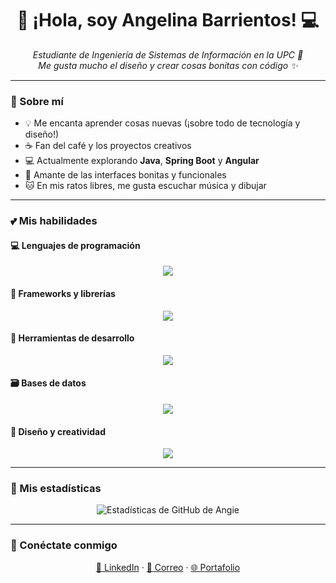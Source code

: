 <h1 align="center">🌸 ¡Hola, soy Angelina Barrientos! 💻</h1>

<p align="center">
  <em>Estudiante de Ingeniería de Sistemas de Información en la UPC 🌼<br>
  Me gusta mucho el diseño y crear cosas bonitas con código ✨</em>
</p>

---

### 🧁 Sobre mí
- 💡 Me encanta aprender cosas nuevas (¡sobre todo de tecnología y diseño!)
- ☕ Fan del café y los proyectos creativos  
- 💻 Actualmente explorando **Java**, **Spring Boot** y **Angular** 
- 🎨 Amante de las interfaces bonitas y funcionales  
- 🐱 En mis ratos libres, me gusta escuchar música y dibujar  

---

### 💕 Mis habilidades

#### 💻 Lenguajes de programación
<p align="center">
  <img src="https://skillicons.dev/icons?i=java,python,javascript,cpp,html,css" />
</p>

#### 🍃 Frameworks y librerías
<p align="center">
  <img src="https://skillicons.dev/icons?i=spring,flutter" />
</p>

#### 💼 Herramientas de desarrollo
<p align="center">
  <img src="https://skillicons.dev/icons?i=git,vscode,idea,postman" />
</p>

#### 🗃️ Bases de datos
<p align="center">
  <img src="https://skillicons.dev/icons?i=postgresql,firebase" />
</p>

#### 🎨 Diseño y creatividad
<p align="center">
  <img src="https://skillicons.dev/icons?i=figma,canva" />
</p>

---

### 🌷 Mis estadísticas
<p align="center">
  <img src="https://github-readme-stats.vercel.app/api?username=AngieB26&show_icons=true&theme=rose_pine" alt="Estadísticas de GitHub de Angie" />
</p>

---

### 🌼 Conéctate conmigo
<p align="center">
  <a href="https://www.linkedin.com/in/tu-perfil" target="_blank">💼 LinkedIn</a> · 
  <a href="mailto:angelina.barrientos.01@gmail.com">📧 Correo</a> · 
  <a href="https://angieb26.github.io/">🌐 Portafolio</a>
</p>
